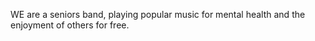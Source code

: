 WE are a seniors band, playing popular music for mental health and the enjoyment of others for free.
